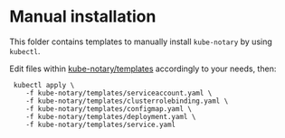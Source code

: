 # Manual installation

This folder contains templates to manually install `kube-notary` by using `kubectl`.

Edit files within [kube-notary/templates](kube-notary/templates) accordingly to your needs, then:

```
 kubectl apply \
    -f kube-notary/templates/serviceaccount.yaml \
    -f kube-notary/templates/clusterrolebinding.yaml \
    -f kube-notary/templates/configmap.yaml \
    -f kube-notary/templates/deployment.yaml \
    -f kube-notary/templates/service.yaml
```